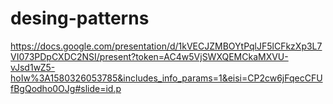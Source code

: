 # desing-patterns

https://docs.google.com/presentation/d/1kVECJZMBOYtPqlJF5lCFkzXp3L7VI073PDpCXDC2NSI/present?token=AC4w5VjSWXQEMCkaMXVU-vJsd1wZ5-hoIw%3A1580326053785&includes_info_params=1&eisi=CP2cw6jFqecCFUfBgQodho0OJg#slide=id.p
